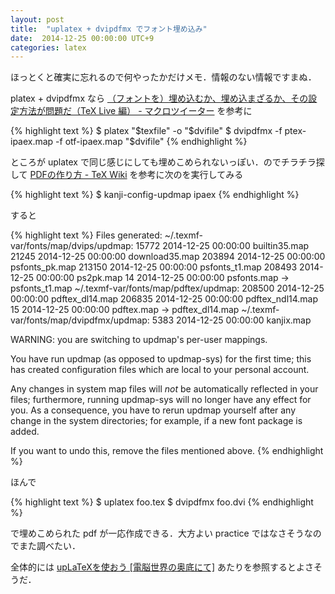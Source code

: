 ```yaml
---
layout: post
title:  "uplatex + dvipdfmx でフォント埋め込み"
date:  2014-12-25 00:00:00 UTC+9
categories: latex
---
```


ほっとくと確実に忘れるので何やったかだけメモ．情報のない情報ですまぬ．

platex + dvipdfmx なら
[（フォントを）埋め込むか、埋め込まざるか、その設定方法が問題だ（TeX Live 編） - マクロツイーター](http://d.hatena.ne.jp/zrbabbler/20130115/1358197826)
を参考に

{% highlight text %}
$ platex "$texfile" -o "$dvifile"
$ dvipdfmx -f ptex-ipaex.map -f otf-ipaex.map "$dvifile"
{% endhighlight %}

ところが uplatex で同じ感じにしても埋めこめられないっぽい．のでチラチラ探して
[PDFの作り方 - TeX Wiki](http://oku.edu.mie-u.ac.jp/~okumura/texwiki/?PDF%E3%81%AE%E4%BD%9C%E3%82%8A%E6%96%B9#z0e1001a) 
を参考に次のを実行してみる

{% highlight text %}
$ kanji-config-updmap ipaex
{% endhighlight %}

すると

{% highlight text %}
Files generated:
  ~/.texmf-var/fonts/map/dvips/updmap:
       15772 2014-12-25 00:00:00 builtin35.map
       21245 2014-12-25 00:00:00 download35.map
      203894 2014-12-25 00:00:00 psfonts_pk.map
      213150 2014-12-25 00:00:00 psfonts_t1.map
      208493 2014-12-25 00:00:00 ps2pk.map
          14 2014-12-25 00:00:00 psfonts.map -> psfonts_t1.map
  ~/.texmf-var/fonts/map/pdftex/updmap:
      208500 2014-12-25 00:00:00 pdftex_dl14.map
      206835 2014-12-25 00:00:00 pdftex_ndl14.map
          15 2014-12-25 00:00:00 pdftex.map -> pdftex_dl14.map
  ~/.texmf-var/fonts/map/dvipdfmx/updmap:
        5383 2014-12-25 00:00:00 kanjix.map

WARNING: you are switching to updmap's per-user mappings.

You have run updmap (as opposed to updmap-sys) for the first time; this
has created configuration files which are local to your personal account.

Any changes in system map files will *not* be automatically reflected in
your files; furthermore, running updmap-sys will no longer have any
effect for you.  As a consequence, you have to rerun updmap yourself
after any change in the system directories; for example, if a new font
package is added.

If you want to undo this, remove the files mentioned above.
{% endhighlight %}

ほんで

{% highlight text %}
$ uplatex foo.tex
$ dvipdfmx foo.dvi
{% endhighlight %}

で埋めこめられた pdf が一応作成できる．大方よい practice ではなさそうなのでまた調べたい．

全体的には
[upLaTeXを使おう [電脳世界の奥底にて]](http://zrbabbler.sp.land.to/uplatex.html)
あたりを参照するとよさそうだ．
